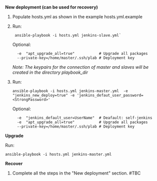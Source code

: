 **New deployment (can be used for recovery)**

1. Populate hosts.yml as shown in the example hosts.yml.example
2. Run:
   ```
    ansible-playbook -i hosts.yml jenkins-slave.yml`
    ```
    Optional:
   ```
     -e  "apt_upgrade_all=true"           # Upgrade all packages 
     --private-key=/home/master/.ssh/plab # Deployment key
   ```
   *Note: The keypairs for the connection of master and slaves will be created in the directory playbook_dir*
3. Run:

   ```
   ansible-playbook -i hosts.yml jenkins-master.yml  -e "jenkins_new_deploy=true" -e 'jenkins_defaut_user_password=<StrongPassword>'
   ```

   Optional:

   ```
     -e  "jenkins_default_user=UserName"  # Deafault: self-jenkins
     -e  "apt_upgrade_all=true"           # Upgrade all packages 
     --private-key=/home/master/.ssh/plab # Deployment key
   ```


**Upgrade**

Run:
   ```
   ansible-playbook -i hosts.yml jenkins-master.yml
   ```

**Recover**

1. Complete all the steps in the "New deployment" section.
#TBC
